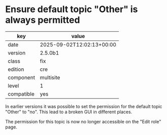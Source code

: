 [//]: # (werk v2)
# Ensure default topic "Other" is always permitted

key        | value
---------- | ---
date       | 2025-09-02T12:02:13+00:00
version    | 2.5.0b1
class      | fix
edition    | cre
component  | multisite
level      | 1
compatible | yes

In earlier versions it was possible to set the permission for the default topic "Other" to "no".
This lead to a broken GUI in different places.

The permission for this topic is now no longer accessible on the "Edit role"
page.
